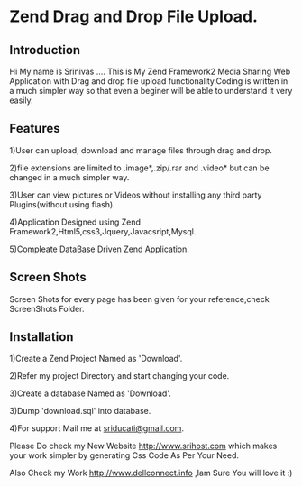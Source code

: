 Zend Drag and Drop File Upload.
=======================

Introduction
------------
Hi My name is Srinivas .... This is My Zend Framework2 Media Sharing Web Application with Drag and drop file upload functionality.Coding is written in a much simpler way
so that even a beginer will be able to understand it very easily.

Features
--------
1)User can upload, download and manage files through drag and drop.

2)file extensions are limited to .image*,.zip/.rar and .video* but can be changed in a much simpler way.

3)User can view pictures or Videos without installing any third party Plugins(without using flash).

4)Application Designed using Zend Framework2,Html5,css3,Jquery,Javacsript,Mysql.

5)Compleate DataBase Driven Zend Application.

Screen Shots
------------
Screen Shots for every page has been given for your reference,check ScreenShots Folder.

Installation
------------

1)Create a Zend Project Named as 'Download'.

2)Refer my project Directory and start changing your code.

3)Create a database Named as 'Download'.

3)Dump 'download.sql' into database.

4)For support Mail me at sriducati@gmail.com.

Please Do check my New Website http://www.srihost.com which makes your work simpler by generating Css Code As Per Your Need.

Also Check my Work http://www.dellconnect.info ,Iam Sure You will love it :)
